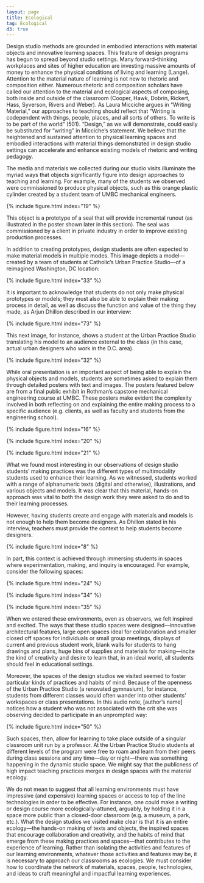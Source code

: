 ```yaml
---
layout: page
title: Ecological
tag: Ecological
d3: true
---
```

Design studio methods are grounded in embodied interactions with material objects and innovative learning spaces. This feature of design programs has begun to spread beyond studio settings. Many forward-thinking workplaces and sites of higher education are investing massive amounts of money to enhance the physical conditions of living and learning (Lange). Attention to the material nature of learning is not new to rhetoric and composition either. Numerous rhetoric and composition scholars have called our attention to the material and ecological aspects of composing, both inside and outside of the classroom (Cooper, Hawk, Dobrin, Rickert, Hass, Syverson, Rivers and Weber). As Laura Micciche argues in “Writing Material,” our approaches to teaching should reflect that “Writing is codependent with things, people, places, and all sorts of others. To write is to be part of the world” (501). “Design,” as we will demonstrate, could easily be substituted for “writing” in Micciche’s statement. We believe that the heightened and sustained attention to physical learning spaces and embodied interactions with material things demonstrated in design studio settings can accelerate and enhance existing models of rhetoric and writing pedagogy. 

The media and materials we collected during our studio visits illuminate the myriad ways that objects significantly figure into design approaches to teaching and learning. For example, many of the students we observed were commissioned to produce physical objects, such as this orange plastic cylinder created by a student team of UMBC mechanical engineers. 

{% include figure.html index="19" %}

This object is a prototype of a seal that will provide incremental runout (as illustrated in the poster shown later in this section). The seal was commissioned by a client in private industry in order to improve existing production processes.  

In addition to creating prototypes, design students are often expected to make material models in multiple modes. This image depicts a model—created by a team of students at Catholic’s Urban Practice Studio—of a reimagined Washington, DC location: 

{% include figure.html index="33" %}


It is important to acknowledge that students do not only make physical prototypes or models; they must also be able to explain their making process in detail, as well as discuss the function and value of the thing they made, as Arjun Dhillon described in our interview:

{% include figure.html index="73" %}

This next image, for instance, shows a student at the Urban Practice Studio translating his model to an audience external to the class (in this case, actual urban designers who work in the D.C. area).


{% include figure.html index="32" %}

While oral presentation is an important aspect of being able to explain the physical objects and models, students are sometimes asked to explain them through detailed posters with text and images. The posters featured below are from a final public exhibit in Rothman’s capstone mechanical engineering course at UMBC. These posters make evident the complexity involved in both reflecting on and explaining the entire making process to a specific audience (e.g. clients, as well as faculty and students from the engineering school).

{% include figure.html index="16" %}

{% include figure.html index="20" %}

{% include figure.html index="21" %}


What we found most interesting in our observations of design studio students’ making practices was the different types of multimodality students used to enhance their learning. As we witnessed, students worked with a range of alphanumeric texts (digital and otherwise), illustrations, and various objects and models. It was clear that this material, hands-on approach was vital to both the design work they were asked to do and to their learning processes.  

However, having students create and engage with materials and models is not enough to help them become designers. As Dhillon stated in his interview, teachers must provide the context to help students become designers.  

{% include figure.html index="8" %}

In part, this context is achieved through immersing students in spaces where experimentation, making, and inquiry is encouraged. For example, consider the following spaces:

{% include figure.html index="24" %}

{% include figure.html index="34" %}

{% include figure.html index="35" %}

When we entered these environments, even as observers, we felt inspired and excited. The ways that these studio spaces were designed—innovative architectural features, large open spaces ideal for collaboration and smaller closed off spaces for individuals or small group meetings, displays of current and previous student work, blank walls for students to hang drawings and plans, huge bins of supplies and materials for making—incite the kind of creativity and desire to learn that, in an ideal world, all students should feel in educational settings. 

Moreover, the spaces of the design studios we visited seemed to foster particular kinds of practices and habits of mind. Because of the openness of the Urban Practice Studio (a renovated gymnasium), for instance, students from different classes would often wander into other students’ workspaces or class presentations. In this audio note, [author’s name] notices how a student who was not associated with the crit she was observing decided to participate in an unprompted way:

{% include figure.html index="50" %}

Such spaces, then, allow for learning to take place outside of a singular classroom unit run by a professor. At the Urban Practice Studio students at different levels of the program were free to roam and learn from their peers during class sessions and any time—day or night—there was something happening in the dynamic studio space. We might say that the publicness of high impact teaching practices merges in design spaces with the material ecology.

We do not mean to suggest that all learning environments must have impressive (and expensive) learning spaces or access to top of the line technologies in order to be effective. For instance, one could make a writing or design course more ecologically-attuned, arguably, by holding it in a space more public than a closed-door classroom (e.g. a museum, a park, etc.). What the design studios we visited make clear is that it is an entire ecology—the hands-on making of texts and objects, the inspired spaces that encourage collaboration and creativity, and the habits of mind that emerge from these making practices and spaces—that contributes to the experience of learning. Rather than isolating the activities and features of our learning environments, whatever those activities and features may be, it is necessary to approach our classrooms as ecologies. We must consider how to coordinate the network of materials, spaces, people, technologies, and ideas to craft meaningful and impactful learning experiences.

<script type="text/javascript">
    var w = window.innerWidth > 960 ? 960 : (window.innerWidth || 960),
        h = 200,
        radius = 5.25,
        links = [],
        simulate = true,
        zoomToAdd = true,
        // https://github.com/mbostock/d3/blob/master/lib/colorbrewer/colorbrewer.js#L105
        color = d3.scale.quantize().domain([10000,
        7250]).range(["#ffffff","#fcfcfc","#fafafa","#f8f8f8","#f6f6f6","#f4f4f4","#f2f2f2","#f0f0f0"])

    var numVertices = (w*h) / 1000;
    var vertices = d3.range(numVertices).map(function(i) {
        angle = radius * (i+10);
        return {x: angle*Math.cos(angle)+(w/2), y: angle*Math.sin(angle)+(h/2)};
    });
    var d3_geom_voronoi = d3.geom.voronoi().x(function(d) { return d.x; }).y(function(d) { return d.y; })
    var prevEventScale = 1;
    var zoom = d3.behavior.zoom().on("zoom", function(d,i) {
        if (zoomToAdd){
          if (d3.event.scale > prevEventScale) {
              angle = radius * vertices.length;
              vertices.push({x: angle*Math.cos(angle)+(w/2), y: angle*Math.sin(angle)+(h/2)})
          } else if (vertices.length > 2 && d3.event.scale != prevEventScale) {
              vertices.pop();
          }
          force.nodes(vertices).start()
        } else {
          if (d3.event.scale > prevEventScale) {
            radius+= .01
          } else {
            radius -= .01
          }
          vertices.forEach(function(d, i) {
            angle = radius * (i+10);
            vertices[i] = {x: angle*Math.cos(angle)+(w/2), y: angle*Math.sin(angle)+(h/2)};
          });
          force.nodes(vertices).start()
        }
        prevEventScale = d3.event.scale;
    });

    d3.select(window)
      .on("keydown", function() {
        // shift
        if(d3.event.keyCode == 16) {
          zoomToAdd = false
        }

        // s
        if(d3.event.keyCode == 83) {
          simulate = !simulate
          if(simulate) {
            force.start()
          } else {
            force.stop()
          }
        }
      })
      .on("keyup", function() {
        zoomToAdd = true
      })

    var svg = d3.select("#graphic")
            .append("svg")
            .attr("width", '100%')
            .attr("height", '100px')
            .call(zoom)

    var force = d3.layout.force()
            .charge(-300)
            .size([w, h])
            .on("tick", update);

    force.nodes(vertices).start();

    var circle = svg.selectAll("circle");
    var path = svg.selectAll("path");
    var link = svg.selectAll("line");

    function update(e) {
        path = path.data(d3_geom_voronoi(vertices))
        path.enter().append("path")
            // drag node by dragging cell
            .call(d3.behavior.drag()
              .on("drag", function(d, i) {
                  vertices[i] = {x: vertices[i].x + d3.event.dx, y: vertices[i].y + d3.event.dy}
              })
            )
            .style("fill", function(d, i) { return color(0) })
            .style("fill-opacity",0.75)
        path.attr("d", function(d) { return "M" + d.join("L") + "Z"; })
            .transition().duration(150).style("fill", function(d, i) { return color(d3.geom.polygon(d).area()) })
        path.exit().remove();

        circle = circle.data(vertices)
        circle.enter().append("circle")
              .attr("r", 0)
              .transition().duration(1000).attr("r", 5);
        circle.attr("cx", function(d) { return d.x; })
              .attr("cy", function(d) { return d.y; });
        circle.exit().transition().attr("r", 0).remove();

        link = link.data(d3_geom_voronoi.links(vertices))
        link.enter().append("line")
        link.attr("x1", function(d) { return d.source.x; })
            .attr("y1", function(d) { return d.source.y; })
            .attr("x2", function(d) { return d.target.x; })
            .attr("y2", function(d) { return d.target.y; })

        link.exit().remove()

        if(!simulate) force.stop()
    }
</script>
